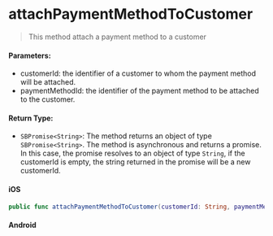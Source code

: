 # attachPaymentMethodToCustomer

> This method attach a payment method to a customer

#### Parameters:

* customerId: the identifier of a customer to whom the payment method will be attached.
* paymentMethodId: the identifier of the payment method to be attached to the customer.

#### Return Type:

* ```SBPromise<String>```: The method returns an object of type ```SBPromise<String>```. The method is asynchronous and returns a promise. In this case, the promise resolves to an object of type ```String```, if the customerId is empty, the string returned in the promise will be a new customerId.

<!-- tabs:start -->

#### **iOS**

```swift
public func attachPaymentMethodToCustomer(customerId: String, paymentMethodId: String) -> SBPromise<String>
```

#### **Android**

```kotlin
```

<!-- tabs:end -->